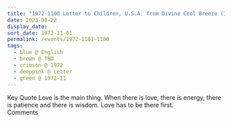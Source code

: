 ```yaml
---
title: "1972-1100 Letter to Children, U.S.A. from Divine Cool Breeze (India), Volume 7, Issues 3 and 4 (April May 1995), Page 16 (other month 12 or 10)"
date: 2023-08-22
display_date: 
sort_date: 1972-11-01
permalink: /events/1972-1101-1100
tags:
  - blue @ English
  - brown @ TBD
  - crimson @ 1972
  - deeppink @ Letter
  - green @ 1972-11
---
```


<wave-list>
  <list-title color="green" width="75">Key Quote</list-title>
  <list-item color="BlanchedAlmond"  width="200">Love is the main thing. When there is love, there is energy, there is patience and there is wisdom. Love has to be there first.</list-item>
  <list-item color="Lavender"></list-item>
  <list-item color="BlanchedAlmond"></list-item>
</wave-list>

<br>

<wave-list>
  <list-title color="green" width="75">Comments</list-title>
  <list-item color="BlanchedAlmond"  width="200"></list-item>
  <list-item color="Lavender"></list-item>
  <list-item color="BlanchedAlmond"></list-item>
</wave-list>